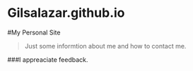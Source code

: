 # Gilsalazar.github.io
#My Personal Site 
> Just some informtion about me and how to contact me. 

[Take a look at it.]: https://github.com/karlagilsalazar.github.io


###I appreaciate feedback.